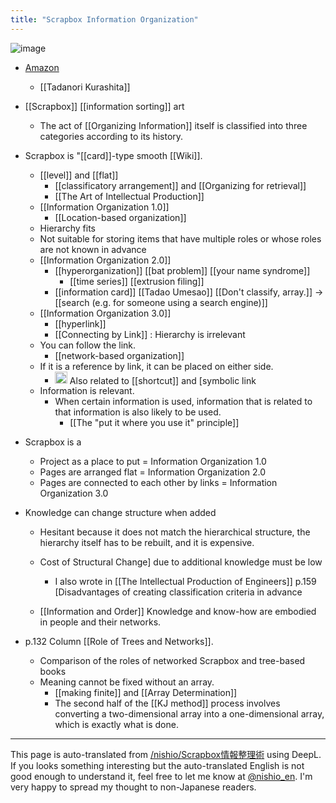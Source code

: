 ```yaml
---
title: "Scrapbox Information Organization"
---
```


![image](https://gyazo.com/b9269934b857d68694779e3b0e641141/thumb/1000)
- [Amazon](https://amzn.to/2LFpHps)
    - [[Tadanori Kurashita]]
- [[Scrapbox]] [[information sorting]] art

    - The act of [[Organizing Information]] itself is classified into three categories according to its history.



- Scrapbox is "[[card]]-type smooth [[Wiki]].
    - [[level]] and [[flat]]
        - [[classificatory arrangement]] and [[Organizing for retrieval]]
        - [[The Art of Intellectual Production]]
    - [[Information Organization 1.0]]
        - [[Location-based organization]]
    - Hierarchy fits
    - Not suitable for storing items that have multiple roles or whose roles are not known in advance
    - [[Information Organization 2.0]]
        - [[hyperorganization]]   [[bat problem]]   [[your name syndrome]]
            - [[time series]]   [[extrusion filing]]
        - [[information card]]   [[Tadao Umesao]]   [[Don't classify, array.]]  →  [[search (e.g. for someone using a search engine)]]
    - [[Information Organization 3.0]]
        - [[hyperlink]]
        - [[Connecting by Link]] : Hierarchy is irrelevant
    - You can follow the link.
        - [[network-based organization]]
    - If it is a reference by link, it can be placed on either side.
        - <img src='https://scrapbox.io/api/pages/nishio-en/nishio/icon' alt='nishio.icon' height="19.5"/> Also related to [[shortcut]] and [symbolic link
    - Information is relevant.
        - When certain information is used, information that is related to that information is also likely to be used.
            - [[The "put it where you use it" principle]]
- Scrapbox is a
    - Project as a place to put = Information Organization 1.0
    - Pages are arranged flat = Information Organization 2.0
    - Pages are connected to each other by links = Information Organization 3.0

- Knowledge can change structure when added
    - Hesitant because it does not match the hierarchical structure, the hierarchy itself has to be rebuilt, and it is expensive.
    - Cost of Structural Change] due to additional knowledge must be low
        - I also wrote in [[The Intellectual Production of Engineers]] p.159 [Disadvantages of creating classification criteria in advance

    - [[Information and Order]] Knowledge and know-how are embodied in people and their networks.

- p.132 Column [[Role of Trees and Networks]].
    - Comparison of the roles of networked Scrapbox and tree-based books
    - Meaning cannot be fixed without an array.
        - [[making finite]] and [[Array Determination]]
        - The second half of the [[KJ method]] process involves converting a two-dimensional array into a one-dimensional array, which is exactly what is done.

---
This page is auto-translated from [/nishio/Scrapbox情報整理術](https://scrapbox.io/nishio/Scrapbox情報整理術) using DeepL. If you looks something interesting but the auto-translated English is not good enough to understand it, feel free to let me know at [@nishio_en](https://twitter.com/nishio_en). I'm very happy to spread my thought to non-Japanese readers.